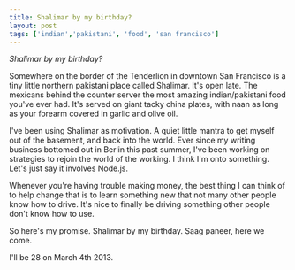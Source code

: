 ```yaml
---
title: Shalimar by my birthday?
layout: post
tags: ['indian','pakistani', 'food', 'san francisco']
---
```


*Shalimar by my birthday?*

Somewhere on the border of the Tenderlion in downtown San Francisco is a tiny little northern pakistani place called Shalimar. It's open late. The mexicans behind the counter server the most amazing indian/pakistani food you've ever had. It's served on giant tacky china plates, with naan as long as your forearm covered in garlic and olive oil.

I've been using Shalimar as motivation. A quiet little mantra to get myself out of the basement, and back into the world. Ever since my writing business bottomed out in Berlin this past summer, I've been working on strategies to rejoin the world of the working. I think I'm onto something. Let's just say it involves Node.js.

Whenever you're having trouble making money, the best thing I can think of to help change that is to learn something new that not many other people know how to drive. It's nice to finally be driving something other people don't know how to use.

So here's my promise. Shalimar by my birthday. Saag paneer, here we come. 

I'll be 28 on March 4th 2013.

